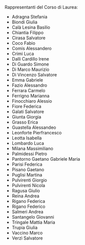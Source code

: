 Rappresentanti del Corso di Laurea:
- Adragna Stefania
- Biondi Giulia
- Calà Lesina Basilio
- Chiantia Filippo
- Cirasa Salvatore
- Coco Fabio
- Comis Alessandero
- Crimi Luca
- Dalli Cardillo Irene
- Di Guardo Simone
- Di Marco Maurizio
- Di Vincenzo Salvatore
- Emma Gabriele
- Fazio Alessandro
- Ferrara Carmelo
- Ferrigno Marianna
- Finocchiaro Alessio
- Fiore Federica
- Galati Salvatore
- Giunta Giorgia
- Grasso Erica
- Guastella Alessandeo
- Leonforte Pierfrancesco
- Leotta Isabella
- Lombardo Luca
- Milana Massimiliano
- Palmidessi Pietro
- Pantorno Gaetano Gabriele Maria
- Parisi Federica
- Pisano Gaetano
- Puglisi Martina
- Pulvirenti Giorgio
- Pulvirenti Nicola
- Ragusa Giulio
- Reina Andrea
- Rigano Federica
- Rigano Federico
- Salmeri Andrea
- Santangelo Giovanni
- Tringale Mattia Maria
- Trupia Giulia
- Vaccino Marco
- Verzì Salvatore
